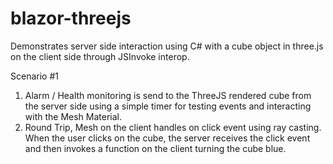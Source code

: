 # blazor-threejs

Demonstrates server side interaction using C# with a cube object in three.js on the client side through JSInvoke interop.

Scenario #1

1. Alarm / Health monitoring is send to the ThreeJS rendered cube from the server side using a simple timer for testing events and interacting with the Mesh Material.
2. Round Trip, Mesh on the client handles on click event using ray casting. When the user clicks on the cube, the server receives the click event and then invokes a function on the client turning the cube blue.


